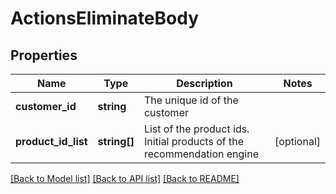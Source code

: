 # ActionsEliminateBody

## Properties
Name | Type | Description | Notes
------------ | ------------- | ------------- | -------------
**customer_id** | **string** | The unique id of the customer | 
**product_id_list** | **string[]** | List of the product ids. Initial products of the recommendation engine | [optional] 

[[Back to Model list]](../../README.md#documentation-for-models) [[Back to API list]](../../README.md#documentation-for-api-endpoints) [[Back to README]](../../README.md)

